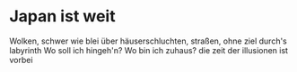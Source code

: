 # Japan ist weit

Wolken, schwer wie blei
über häuserschluchten, straßen, ohne ziel durch's labyrinth
Wo soll ich hingeh'n?
Wo bin ich zuhaus? die zeit der illusionen ist vorbei
